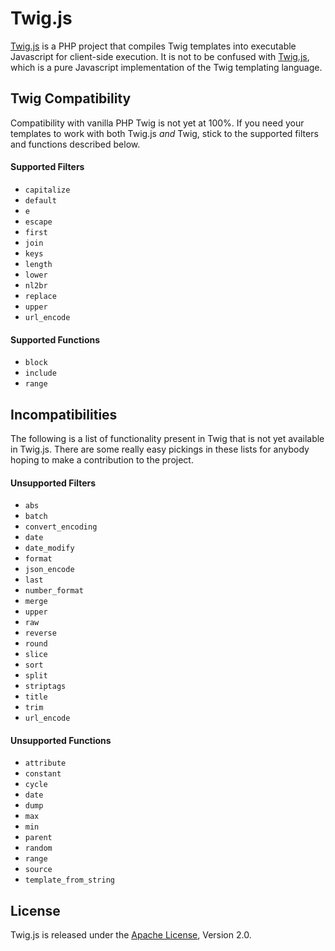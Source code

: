 Twig.js
=======

[Twig.js](http://jmsyst.com/libs/twig.js) is a PHP project that compiles Twig
templates into executable Javascript for client-side execution. It is not to be
confused with [Twig.js](https://github.com/justjohn/twig.js/), which is a pure
Javascript implementation of the Twig templating language.

Twig Compatibility
------------------

Compatibility with vanilla PHP Twig is not yet at 100%. If you need your
templates to work with both Twig.js *and* Twig, stick to the supported filters
and functions described below.

#### Supported Filters

* `capitalize`
* `default`
* `e`
* `escape`
* `first`
* `join`
* `keys`
* `length`
* `lower`
* `nl2br`
* `replace`
* `upper`
* `url_encode`

#### Supported Functions

* `block`
* `include`
* `range`

Incompatibilities
-----------------

The following is a list of functionality present in Twig that is not yet
available in Twig.js. There are some really easy pickings in these lists for
anybody hoping to make a contribution to the project.

#### Unsupported Filters

* `abs`
* `batch`
* `convert_encoding`
* `date`
* `date_modify`
* `format`
* `json_encode`
* `last`
* `number_format`
* `merge`
* `upper`
* `raw`
* `reverse`
* `round`
* `slice`
* `sort`
* `split`
* `striptags`
* `title`
* `trim`
* `url_encode`

#### Unsupported Functions

* `attribute`
* `constant`
* `cycle`
* `date`
* `dump`
* `max`
* `min`
* `parent`
* `random`
* `range`
* `source`
* `template_from_string`

License
-------

Twig.js is released under the [Apache License], Version 2.0.

[Apache License]: http://www.apache.org/licenses/LICENSE-2.0

